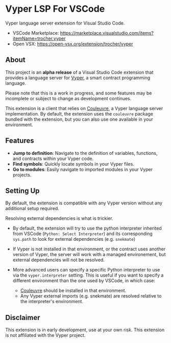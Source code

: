 # Vyper LSP For VSCode

Vyper language server extension for Visual Studio Code.

- VSCode Marketplace: https://marketplace.visualstudio.com/items?itemName=trocher.vyper
- Open VSX: https://open-vsx.org/extension/trocher/vyper

## About

This project is an **alpha release** of a Visual Studio Code extension that provides a language server for [Vyper](https://vyper.readthedocs.io/), a smart contract programming language.

Please note that this is a work in progress, and some features may be incomplete or subject to change as development continues.

This extension is a client that relies on [Couleuvre](https://github.com/trocher/couleuvre), a Vyper language server implementation. By default, the extension uses the `couleuvre` package bundled with the extension, but you can also use one available in your environment.

## Features

- **Jump to definition**: Navigate to the definition of variables, functions, and contracts within your Vyper code.
- **Find symbols**: Quickly locate symbols in your Vyper files.
- **Go to modules**: Easily navigate to imported modules in your Vyper projects.

## Setting Up

By default, the extension is compatible with any Vyper version without any additional setup required.

Resolving external dependencies is what is trickier.

- By default, the extension will try to use the python interpreter inherited from VSCode (`Python: Select Interpreter`) and its corresponding `sys.path` to look for external dependencies (e.g. `snekmate`)
- If Vyper is not installed in that environment, or the contract uses another version of Vyper, the server will work with a managed environement, but external dependencies will not be resolved.

- More advanced users can specify a specific Python interpreter to use via the `vyper.interpreter` setting. This is useful if you want to specify a different environment than the one used by VSCode, in which case:
  - [Couleuvre](https://github.com/trocher/couleuvre) should be installed in that environment.
  - Any Vyper external imports (e.g. snekmate) are resolved relative to the interpreter's environment.

## Disclaimer

This extension is in early development, use at your own risk. This extension is not affiliated with the Vyper project.
